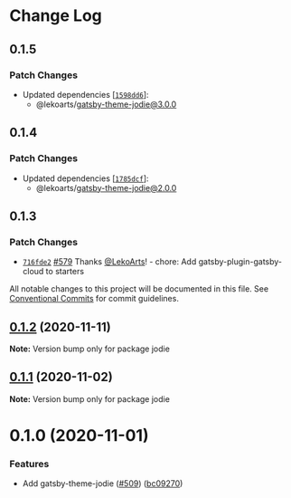 # Change Log

## 0.1.5

### Patch Changes

- Updated dependencies [[`1598dd6`](https://github.com/LekoArts/gatsby-themes/commit/1598dd660e3ba795b50c4aeb11550806e0b7b6ba)]:
  - @lekoarts/gatsby-theme-jodie@3.0.0

## 0.1.4

### Patch Changes

- Updated dependencies [[`1785dcf`](https://github.com/LekoArts/gatsby-themes/commit/1785dcfad131ab9270c401e6a3bb450f7cb01288)]:
  - @lekoarts/gatsby-theme-jodie@2.0.0

## 0.1.3

### Patch Changes

- [`716fde2`](https://github.com/LekoArts/gatsby-themes/commit/716fde287d20e80e834d451825b55af249e0168a) [#579](https://github.com/LekoArts/gatsby-themes/pull/579) Thanks [@LekoArts](https://github.com/LekoArts)! - chore: Add gatsby-plugin-gatsby-cloud to starters

All notable changes to this project will be documented in this file.
See [Conventional Commits](https://conventionalcommits.org) for commit guidelines.

## [0.1.2](https://github.com/LekoArts/gatsby-themes/compare/jodie@0.1.1...jodie@0.1.2) (2020-11-11)

**Note:** Version bump only for package jodie

## [0.1.1](https://github.com/LekoArts/gatsby-themes/compare/jodie@0.1.0...jodie@0.1.1) (2020-11-02)

**Note:** Version bump only for package jodie

# 0.1.0 (2020-11-01)

### Features

- Add gatsby-theme-jodie ([#509](https://github.com/LekoArts/gatsby-themes/issues/509)) ([bc09270](https://github.com/LekoArts/gatsby-themes/commit/bc0927008580978f3162e070363058f6f4c287ea))
